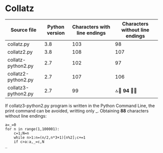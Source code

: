 # Collatz

Source file | Python version | Characters with line endings | Characters without line endings  
---|---|---|---
collatz.py | 3.8 | 103 | 98
collatz2.py | 3.8 | 108 | 107
collatz-python2.py | 2.7 | 102 | 97
collatz2-python2.py | 2.7 | 107 | 106
collatz3-python2.py | 2.7 | 99 | :top::raised_hands: **94** :raised_hands::top:

If collatz3-python2.py program is written in the Python Command Line, the print command can be avoided, writting only _. Obtaining **88** characters without line endings:

```python2
a=_=0
for n in range(1,100001):
	c=1;N=n
	while n>1:n=(n/2,n*3+1)[n%2];c+=1
	if c>a:a,_=c,N
_
```
